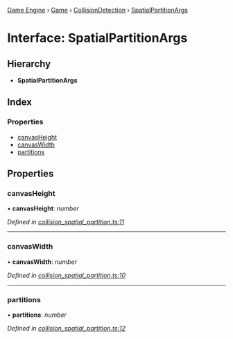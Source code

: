 [Game Engine](../README.md) › [Game](../modules/game.md) › [CollisionDetection](../modules/game.collisiondetection.md) › [SpatialPartitionArgs](game.collisiondetection.spatialpartitionargs.md)

# Interface: SpatialPartitionArgs

## Hierarchy

* **SpatialPartitionArgs**

## Index

### Properties

* [canvasHeight](game.collisiondetection.spatialpartitionargs.md#canvasheight)
* [canvasWidth](game.collisiondetection.spatialpartitionargs.md#canvaswidth)
* [partitions](game.collisiondetection.spatialpartitionargs.md#partitions)

## Properties

###  canvasHeight

• **canvasHeight**: *number*

*Defined in [collision_spatial_partition.ts:11](https://github.com/noobiept/game_engine/blob/625c324/source/collision_spatial_partition.ts#L11)*

___

###  canvasWidth

• **canvasWidth**: *number*

*Defined in [collision_spatial_partition.ts:10](https://github.com/noobiept/game_engine/blob/625c324/source/collision_spatial_partition.ts#L10)*

___

###  partitions

• **partitions**: *number*

*Defined in [collision_spatial_partition.ts:12](https://github.com/noobiept/game_engine/blob/625c324/source/collision_spatial_partition.ts#L12)*
